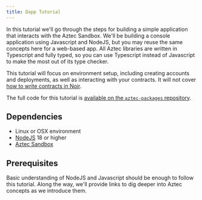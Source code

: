 ```yaml
---
title: Dapp Tutorial
---
```


In this tutorial we'll go through the steps for building a simple application that interacts with the Aztec Sandbox. We'll be building a console application using Javascript and NodeJS, but you may reuse the same concepts here for a web-based app. All Aztec libraries are written in Typescript and fully typed, so you can use Typescript instead of Javascript to make the most out of its type checker.

This tutorial will focus on environment setup, including creating accounts and deployments, as well as interacting with your contracts. It will not cover [how to write contracts in Noir](../../aztec/concepts/smart_contracts/index.md).

The full code for this tutorial is [available on the `aztec-packages` repository](https://github.com/AztecProtocol/aztec-packages/blob/master/yarn-project/end-to-end/src/sample-dapp).

## Dependencies

- Linux or OSX environment
- [NodeJS](https://nodejs.org/) 18 or higher
- [Aztec Sandbox](../../getting_started.md)

## Prerequisites

Basic understanding of NodeJS and Javascript should be enough to follow this tutorial. Along the way, we'll provide links to dig deeper into Aztec concepts as we introduce them.
